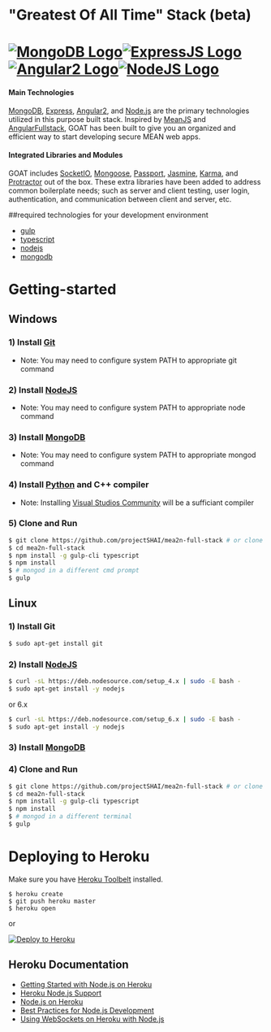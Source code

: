 # "Greatest Of All Time" Stack (beta)

# [![MongoDB Logo](http://www.mfactorengineering.com/img/mongo_logo_square.png)](https://www.mongodb.com/)[![ExpressJS Logo](http://nodejs-cloud.com/img/128px/expressjs.png)](http://expressjs.com/)[![Angular2 Logo](http://www.opinya.co.il/assets/angularjs-logo-36eaa6e1dedf111b67ced19c73d21851.png)](https://angular.io/)[![NodeJS Logo](http://www.alex-arriaga.com/wp-content/uploads/2015/10/nodejs-logo.png)](https://nodejs.org/en/)

#### Main Technologies
[MongoDB](https://www.mongodb.org/), [Express](http://expressjs.com/), [Angular2](https://angular.io/), and [Node.js](http://www.nodejs.org/) are the primary technologies utilized in this purpose built stack. Inspired by [MeanJS](https://github.com/meanjs/mean) and [AngularFullstack](https://github.com/angular-fullstack/generator-angular-fullstack), GOAT has been built to give you an organized and efficient way to start developing secure MEAN web apps.
#### Integrated Libraries and Modules
GOAT includes [SocketIO](http://socket.io/), [Mongoose](http://mongoosejs.com/), [Passport](http://passportjs.org/), [Jasmine](http://jasmine.github.io/), [Karma](https://karma-runner.github.io/1.0/index.html), and [Protractor](http://www.protractortest.org/#/) out of the box. These extra libraries have been added to address common boilerplate needs; such as server and client testing, user login, authentication, and communication between client and server, etc.

##required technologies for your development environment
  * [gulp](http://gulpjs.com/)
  * [typescript](https://www.typescriptlang.org/)
  * [nodejs](https://nodejs.org/en/)
  * [mongodb](https://docs.mongodb.com/)

# Getting-started

## Windows

### 1) Install [Git](https://git-scm.com/downloads)
  * Note: You may need to configure system PATH to appropriate git command

### 2) Install [NodeJS](https://nodejs.org/en/)
  * Note: You may need to configure system PATH to appropriate node command

### 3) Install [MongoDB](https://www.mongodb.com/download-center?jmp=nav#community)
  * Note: You may need to configure system PATH to appropriate mongod command

### 4) Install [Python](https://www.python.org/downloads/release/python-2712/) and C++ compiler
  * Note: Installing [Visual Studios Community](https://www.visualstudio.com/downloads/) will be a sufficiant compiler

### 5) Clone and Run

```sh
$ git clone https://github.com/projectSHAI/mea2n-full-stack # or clone your own fork
$ cd mea2n-full-stack
$ npm install -g gulp-cli typescript
$ npm install
$ # mongod in a different cmd prompt
$ gulp
```

## Linux

### 1) Install Git

```sh
$ sudo apt-get install git
```

### 2) Install [NodeJS](https://nodejs.org/en/download/package-manager/)

```sh
$ curl -sL https://deb.nodesource.com/setup_4.x | sudo -E bash -
$ sudo apt-get install -y nodejs
```

  or 6.x

```sh
$ curl -sL https://deb.nodesource.com/setup_6.x | sudo -E bash -
$ sudo apt-get install -y nodejs
```

### 3) Install [MongoDB](https://docs.mongodb.com/manual/administration/install-on-linux/)

### 4) Clone and Run

```sh
$ git clone https://github.com/projectSHAI/mea2n-full-stack # or clone your own fork
$ cd mea2n-full-stack
$ npm install -g gulp-cli typescript
$ npm install
$ # mongod in a different terminal
$ gulp
```

# Deploying to Heroku

Make sure you have [Heroku Toolbelt](https://toolbelt.heroku.com/) installed.

```
$ heroku create
$ git push heroku master
$ heroku open
```
or

[![Deploy to Heroku](https://www.herokucdn.com/deploy/button.png)](https://heroku.com/deploy)

## Heroku Documentation

- [Getting Started with Node.js on Heroku](https://devcenter.heroku.com/articles/getting-started-with-nodejs)
- [Heroku Node.js Support](https://devcenter.heroku.com/articles/nodejs-support)
- [Node.js on Heroku](https://devcenter.heroku.com/categories/nodejs)
- [Best Practices for Node.js Development](https://devcenter.heroku.com/articles/node-best-practices)
- [Using WebSockets on Heroku with Node.js](https://devcenter.heroku.com/articles/node-websockets)
